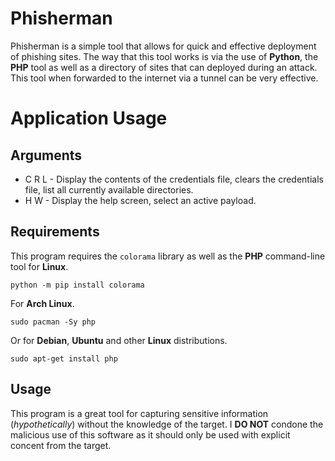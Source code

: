 # Phisherman
Phisherman is a simple tool that allows for quick and effective deployment of phishing sites. The way that this tool works is via the use of **Python**, the **PHP** tool as well as a directory of sites that can deployed during an attack. This tool when forwarded to the internet via a tunnel can be very effective.
# Application Usage
## Arguments
- C R L - Display the contents of the credentials file, clears the credentials file, list all currently available directories.
- H W - Display the help screen, select an active payload.
## Requirements
This program requires the `colorama` library as well as the **PHP** command-line tool for **Linux**.
```
python -m pip install colorama
```
For **Arch Linux**.
```
sudo pacman -Sy php
```
Or for **Debian**, **Ubuntu** and other **Linux** distributions.
```
sudo apt-get install php
```

## Usage

This program is a great tool for capturing sensitive information (*hypothetically*) without the knowledge of the target. I **DO NOT** condone the malicious use of this software as it should only be used with explicit concent from the target.
